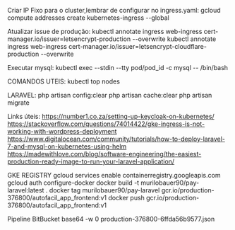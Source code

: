 Criar IP Fixo para o cluster,lembrar de configurar no ingress.yaml:
gcloud compute addresses create kubernetes-ingress --global

Atualizar issue de produção:
kubectl annotate ingress web-ingress cert-manager.io/issuer=letsencrypt-production --overwrite
kubectl annotate ingress web-ingress cert-manager.io/issuer=letsencrypt-cloudflare-production --overwrite

Executar mysql:
kubectl exec --stdin --tty pod/pod_id -c mysql -- /bin/bash

COMANDOS UTEIS:
kubectl top nodes

LARAVEL:
php artisan config:clear
php artisan cache:clear
php artisan migrate

Links úteis:
https://number1.co.za/setting-up-keycloak-on-kubernetes/
https://stackoverflow.com/questions/74014422/gke-ingress-is-not-working-with-wordpress-deployment
https://www.digitalocean.com/community/tutorials/how-to-deploy-laravel-7-and-mysql-on-kubernetes-using-helm
https://madewithlove.com/blog/software-engineering/the-easiest-production-ready-image-to-run-your-laravel-application/

GKE REGISTRY
gcloud services enable containerregistry.googleapis.com
gcloud auth configure-docker
docker build -t murilobauer90/pay-laravel:latest .
docker tag murilobauer90/pay-laravel gcr.io/production-376800/autofacil_app_frontend:v1
docker push gcr.io/production-376800/autofacil_app_frontend:v1

Pipeline BitBucket
base64 -w 0 production-376800-6ffda56b9577.json